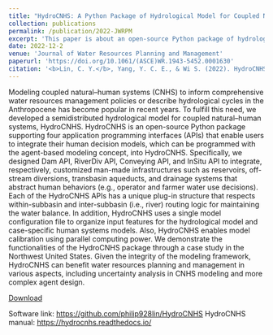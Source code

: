 ```yaml
---
title: "HydroCNHS: A Python Package of Hydrological Model for Coupled Natural Human Systems"
collection: publications
permalink: /publication/2022-JWRPM
excerpt: 'This paper is about an open-source Python package of hydrological model for coupled natural human systems.'
date: 2022-12-2
venue: 'Journal of Water Resources Planning and Management'
paperurl: 'https://doi.org/10.1061/(ASCE)WR.1943-5452.0001630'
citation: '<b>Lin, C. Y.</b>, Yang, Y. C. E., & Wi S. (2022). HydroCNHS: A Python Package of Hydrological Model for Coupled Natural Human Systems, <i>Journal of Water Resources Planning and Management, 148(12), 6022005</i>.'
---
```

Modeling coupled natural–human systems (CNHS) to inform comprehensive water resources management policies or describe hydrological cycles in the Anthropocene has become popular in recent years. To fulfill this need, we developed a semidistributed hydrological model for coupled natural–human systems, HydroCNHS. HydroCNHS is an open-source Python package supporting four application programming interfaces (APIs) that enable users to integrate their human decision models, which can be programmed with the agent-based modeling concept, into HydroCNHS. Specifically, we designed Dam API, RiverDiv API, Conveying API, and InSitu API to integrate, respectively, customized man-made infrastructures such as reservoirs, off-stream diversions, transbasin aqueducts, and drainage systems that abstract human behaviors (e.g., operator and farmer water use decisions). Each of the HydroCNHS APIs has a unique plug-in structure that respects within-subbasin and inter-subbasin (i.e., river) routing logic for maintaining the water balance. In addition, HydroCNHS uses a single model configuration file to organize input features for the hydrological model and case-specific human systems models. Also, HydroCNHS enables model calibration using parallel computing power. We demonstrate the functionalities of the HydroCNHS package through a case study in the Northwest United States. Given the integrity of the modeling framework, HydroCNHS can benefit water resources planning and management in various aspects, including uncertainty analysis in CNHS modeling and more complex agent design.

[Download](https://github.com/philip928lin/philip928lin.github.io/raw/main/files/Lin_et_al-2022-JWRPM.pdf)

Software link: https://github.com/philip928lin/HydroCNHS
HydroCNHS manual: https://hydrocnhs.readthedocs.io/